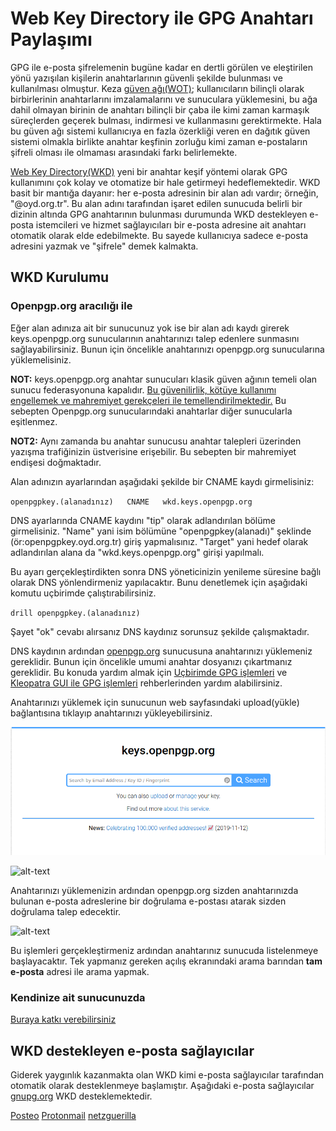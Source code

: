 # Web Key Directory ile GPG Anahtarı Paylaşımı

GPG ile e-posta şifrelemenin bugüne kadar en dertli görülen ve eleştirilen yönü yazışılan kişilerin anahtarlarının güvenli şekilde bulunması ve kullanılması olmuştur. Keza [güven ağı(WOT)](wot.md); kullanıcıların bilinçli olarak birbirlerinin anahtarlarını imzalamalarını ve sunuculara yüklemesini, bu ağa dahil olmayan birinin de anahtarı bilinçli bir çaba ile kimi zaman karmaşık süreçlerden geçerek bulması, indirmesi ve kullanmasını gerektirmekte. Hala bu güven ağı sistemi kullanıcıya en fazla özerkliği veren en dağıtık güven sistemi olmakla birlikte anahtar keşfinin zorluğu kimi zaman e-postaların şifreli olması ile olmaması arasındaki farkı belirlemekte.

[Web Key Directory(WKD)](https://wiki.gnupg.org/WKD) yeni bir anahtar keşif yöntemi olarak GPG kullanımını çok kolay ve otomatize bir hale getirmeyi hedeflemektedir. WKD basit bir mantığa dayanır: her e-posta adresinin bir alan adı vardır; örneğin, "@oyd.org.tr". Bu alan adını tarafından işaret edilen sunucuda belirli bir dizinin altında GPG anahtarının bulunması durumunda WKD destekleyen e-posta istemcileri ve hizmet sağlayıcıları bir e-posta adresine ait anahtarı otomatik olarak elde edebilmekte. Bu sayede kullanıcıya sadece e-posta adresini yazmak ve "şifrele" demek kalmakta.

## WKD Kurulumu

### Openpgp.org aracılığı ile

Eğer alan adınıza ait bir sunucunuz yok ise bir alan adı kaydı girerek keys.openpgp.org sunucularının anahtarınızı talep edenlere sunmasını sağlayabilirsiniz. Bunun için öncelikle anahtarınızı openpgp.org sunucularına yüklemelisiniz.

**NOT:** keys.openpgp.org anahtar sunucuları klasik güven ağının temeli olan sunucu federasyonuna kapalıdır. [Bu güvenilirlik, kötüye kullanımı engellemek ve mahremiyet gerekçeleri ile temellendirilmektedir.](https://keys.openpgp.org/about/faq) Bu sebepten Openpgp.org sunucularındaki anahtarlar diğer sunucularla eşitlenmez.

**NOT2:** Aynı zamanda bu anahtar sunucusu anahtar talepleri üzerinden yazışma trafiğinizin üstverisine erişebilir. Bu sebepten bir mahremiyet endişesi doğmaktadır.

Alan adınızın ayarlarından aşağıdaki şekilde bir CNAME kaydı girmelisiniz:

`openpgpkey.(alanadınız)   CNAME   wkd.keys.openpgp.org`

DNS ayarlarında CNAME kaydını "tip" olarak adlandırılan bölüme girmelisiniz. "Name" yani isim bölümüne "openpgpkey(alanadı)" şeklinde (ör:openpgpkey.oyd.org.tr) giriş yapmalısınız. "Target" yani hedef olarak adlandırılan alana da "wkd.keys.openpgp.org" girişi yapılmalı.

Bu ayarı gerçekleştirdikten sonra DNS yöneticinizin yenileme süresine bağlı olarak DNS yönlendirmeniz yapılacaktır. Bunu denetlemek için aşağıdaki komutu uçbirimde çalıştırabilirsiniz.

`drill openpgpkey.(alanadınız)`

Şayet "ok" cevabı alırsanız DNS kaydınız sorunsuz şekilde çalışmaktadır.

DNS kaydının ardından [openpgp.org](https://keys.openpgp.org) sunucusuna anahtarınızı yüklemeniz gereklidir. Bunun için öncelikle umumi anahtar dosyanızı çıkartmanız gereklidir. Bu konuda yardım almak için [Uçbirimde GPG işlemleri](ucbirim_gpg.md) ve [Kleopatra GUI ile GPG işlemleri](gui_gpg.md) rehberlerinden yardım alabilirsiniz.

Anahtarınızı yüklemek için sunucunun web sayfasındaki upload(yükle) bağlantısına tıklayıp anahtarınızı yükleyebilirsiniz.

![alt-text](wkd/openpgporg.png)

![alt-text](gui_gpg/openpgporg_up.png)

Anahtarınızı yüklemenizin ardından openpgp.org sizden anahtarınızda bulunan e-posta adreslerine bir doğrulama e-postası atarak sizden doğrulama talep edecektir.

![alt-text](gui_gpg/openpgporg_up2.png)

Bu işlemleri gerçekleştirmeniz ardından anahtarınız sunucuda listelenmeye başlayacaktır. Tek yapmanız gereken açılış ekranındaki arama barından **tam e-posta** adresi ile arama yapmak.

### Kendinize ait sunucunuzda

[Buraya katkı verebilirsiniz](https://oyd.org.tr)

## WKD destekleyen e-posta sağlayıcılar

Giderek yaygınlık kazanmakta olan WKD kimi e-posta sağlayıcılar tarafından otomatik olarak desteklenmeye başlamıştır. Aşağıdaki e-posta sağlayıcılar [gnupg.org](https://wiki.gnupg.org/WKD) WKD desteklemektedir.

[Posteo](https://posteo.de)
[Protonmail](https://protonmail.com)
[netzguerilla](https://netzguerilla.net/)
